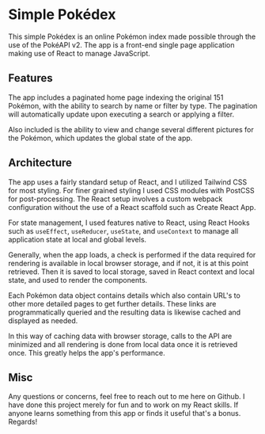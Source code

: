 # Simple Pokédex

This simple Pokédex is an online Pokémon index made possible through the use of the PokéAPI v2. The app is a front-end single page application making use of React to manage JavaScript.

## Features

The app includes a paginated home page indexing the original 151 Pokémon, with the ability to search by name or filter by type. The pagination will automatically update upon executing a search or applying a filter.

Also included is the ability to view and change several different pictures for the Pokémon, which updates the global state of the app.

## Architecture

The app uses a fairly standard setup of React, and I utilized Tailwind CSS for most styling. For finer grained styling I used CSS modules with PostCSS for post-processing. The React setup involves a custom webpack configuration without the use of a React scaffold such as Create React App.

For state management, I used features native to React, using React Hooks such as `useEffect`, `useReducer`, `useState`, and `useContext` to manage all application state at local and global levels.

Generally, when the app loads, a check is performed if the data required for rendering is available in local browser storage, and if not, it is at this point retrieved. Then it is saved to local storage, saved in React context and local state, and used to render the components.

Each Pokémon data object contains details which also contain URL's to other more detailed pages to get further details. These links are programmatically queried and the resulting data is likewise cached and displayed as needed.

In this way of caching data with browser storage, calls to the API are minimized and all rendering is done from local data once it is retrieved once. This greatly helps the app's performance.

## Misc

Any questions or concerns, feel free to reach out to me here on Github. I have done this project merely for fun and to work on my React skills. If anyone learns something from this app or finds it useful that's a bonus. Regards!
